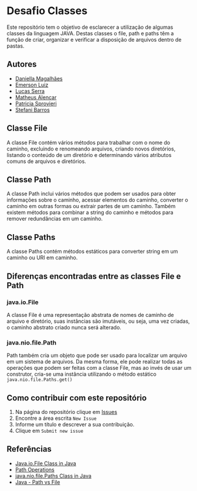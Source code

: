 # Desafio Classes

Este repositório tem o objetivo de esclarecer a utilização de algumas classes da linguagem JAVA. Destas classes o file, path e paths têm a função de criar, organizar e verificar a disposição de arquivos dentro de pastas.

## Autores

- [Daniella Magalhães](https://github.com/DaniellaMagalhaesSiqueira)
- [Emerson Luiz](https://github.com/emerge8)
- [Lucas Serra](https://github.com/lucas-serra)
- [Matheus Alencar](https://github.com/matlencar)
- [Patricia Sprovieri](https://github.com/patyspro)
- [Stefani Barros](https://github.com/ste-fani)

## Classe File
 A classe File contém vários métodos para trabalhar com o nome do caminho, excluindo e renomeando arquivos, criando novos diretórios, listando o conteúdo de um diretório e determinando vários atributos comuns de arquivos e diretórios.

 ## Classe Path
 A classe Path inclui vários métodos que podem ser usados ​​para obter informações sobre o caminho, acessar elementos do caminho, converter o caminho em outras formas ou extrair partes de um caminho. Também existem métodos para combinar a string do caminho e métodos para remover redundâncias em um caminho.

 ## Classe Paths
A classe Paths contém métodos estáticos para converter string em um caminho ou URI em caminho.

## Diferenças encontradas entre as classes File e Path

### java.io.File
A classe File é uma representação abstrata de nomes de caminho de arquivo e diretório, suas instâncias são imutáveis, ou seja, uma vez criadas, o caminho abstrato criado nunca será alterado.

### java.nio.file.Path
Path também cria um objeto que pode ser usado para localizar um arquivo em um sistema de arquivos. Da mesma forma, ele pode realizar todas as operações que podem ser feitas com a classe File, mas ao invés de usar um construtor, cria-se uma instância utilizando o método estático ``` java.nio.file.Paths.get() ```

## Como contribuir com este repositório
1. Na página do repositório clique em [Issues](https://github.com/patyspro/challengemjv/issues)
2. Encontre a área escrita ``` New Issue ```
3. Informe um título e descrever a sua contribuição.
4. Clique em ``` Submit new issue ```
## Referências

- [Java.io.File Class in Java](https://www.geeksforgeeks.org/file-class-in-java/)
- [Path Operations](https://docs.oracle.com/javase/tutorial/essential/io/pathOps.html)
- [java.nio.file.Paths Class in Java](https://www.geeksforgeeks.org/java-nio-file-paths-class-in-java/)
- [Java - Path vs File](https://www.baeldung.com/java-path-vs-file)